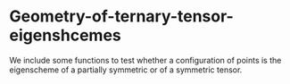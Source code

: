 # Geometry-of-ternary-tensor-eigenshcemes
We include some functions to test whether a configuration of points is the eigenscheme of a partially symmetric or of a symmetric tensor. 

